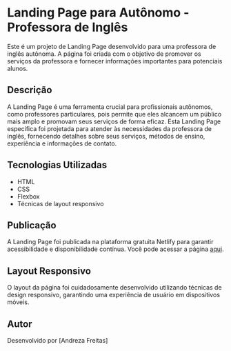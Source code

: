 # Landing Page para Autônomo - Professora de Inglês

Este é um projeto de Landing Page desenvolvido para uma professora de inglês autônoma. A página foi criada com o objetivo de promover os serviços da professora e fornecer informações importantes para potenciais alunos.

## Descrição

A Landing Page é uma ferramenta crucial para profissionais autônomos, como professores particulares, pois permite que eles alcancem um público mais amplo e promovam seus serviços de forma eficaz. Esta Landing Page específica foi projetada para atender às necessidades da professora de inglês, fornecendo detalhes sobre seus serviços, métodos de ensino, experiência e informações de contato.

## Tecnologias Utilizadas

- HTML
- CSS
- Flexbox
- Técnicas de layout responsivo

## Publicação

A Landing Page foi publicada na plataforma gratuita Netlify para garantir acessibilidade e disponibilidade contínua. Você pode acessar a página [aqui](https://profpatriciacastellani.netlify.app/).

## Layout Responsivo

O layout da página foi cuidadosamente desenvolvido utilizando técnicas de design responsivo, garantindo uma experiência de usuário em dispositivos móveis.


## Autor

Desenvolvido por [Andreza Freitas]
